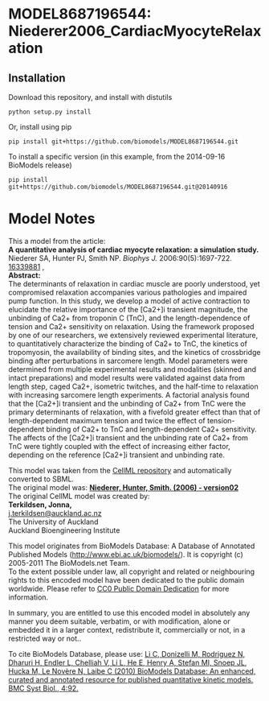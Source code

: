 # MODEL8687196544: Niederer2006_CardiacMyocyteRelaxation

## Installation

Download this repository, and install with distutils

`python setup.py install`

Or, install using pip

`pip install git+https://github.com/biomodels/MODEL8687196544.git`

To install a specific version (in this example, from the 2014-09-16 BioModels release)

`pip install git+https://github.com/biomodels/MODEL8687196544.git@20140916`


# Model Notes


This a model from the article:  
**A quantitative analysis of cardiac myocyte relaxation: a simulation study.**   
Niederer SA, Hunter PJ, Smith NP. _Biophys J._ 2006:90(5):1697-722.
[16339881](http://www.ncbi.nlm.nih.gov/pubmed/16339881) ,  
**Abstract:**   
The determinants of relaxation in cardiac muscle are poorly understood, yet
compromised relaxation accompanies various pathologies and impaired pump
function. In this study, we develop a model of active contraction to elucidate
the relative importance of the [Ca2+]i transient magnitude, the unbinding of
Ca2+ from troponin C (TnC), and the length-dependence of tension and Ca2+
sensitivity on relaxation. Using the framework proposed by one of our
researchers, we extensively reviewed experimental literature, to
quantitatively characterize the binding of Ca2+ to TnC, the kinetics of
tropomyosin, the availability of binding sites, and the kinetics of
crossbridge binding after perturbations in sarcomere length. Model parameters
were determined from multiple experimental results and modalities (skinned and
intact preparations) and model results were validated against data from length
step, caged Ca2+, isometric twitches, and the half-time to relaxation with
increasing sarcomere length experiments. A factorial analysis found that the
[Ca2+]i transient and the unbinding of Ca2+ from TnC were the primary
determinants of relaxation, with a fivefold greater effect than that of
length-dependent maximum tension and twice the effect of tension-dependent
binding of Ca2+ to TnC and length-dependent Ca2+ sensitivity. The affects of
the [Ca2+]i transient and the unbinding rate of Ca2+ from TnC were tightly
coupled with the effect of increasing either factor, depending on the
reference [Ca2+]i transient and unbinding rate.

This model was taken from the [CellML
repository](http://www.cellml.org/models) and automatically converted to SBML.  
The original model was: [ **Niederer, Hunter, Smith. (2006) - version02**
](http://www.cellml.org/models/niederer_hunter_smith_2006_version02)  
The original CellML model was created by:  
**Terkildsen, Jonna,**   
j.terkildsen@auckland.ac.nz  
The University of Auckland  
Auckland Bioengineering Institute  

This model originates from BioModels Database: A Database of Annotated
Published Models (http://www.ebi.ac.uk/biomodels/). It is copyright (c)
2005-2011 The BioModels.net Team.  
To the extent possible under law, all copyright and related or neighbouring
rights to this encoded model have been dedicated to the public domain
worldwide. Please refer to [CC0 Public Domain
Dedication](http://creativecommons.org/publicdomain/zero/1.0/) for more
information.

In summary, you are entitled to use this encoded model in absolutely any
manner you deem suitable, verbatim, or with modification, alone or embedded it
in a larger context, redistribute it, commercially or not, in a restricted way
or not..  
  
To cite BioModels Database, please use: [Li C, Donizelli M, Rodriguez N,
Dharuri H, Endler L, Chelliah V, Li L, He E, Henry A, Stefan MI, Snoep JL,
Hucka M, Le Novère N, Laibe C (2010) BioModels Database: An enhanced, curated
and annotated resource for published quantitative kinetic models. BMC Syst
Biol., 4:92.](http://www.ncbi.nlm.nih.gov/pubmed/20587024)


